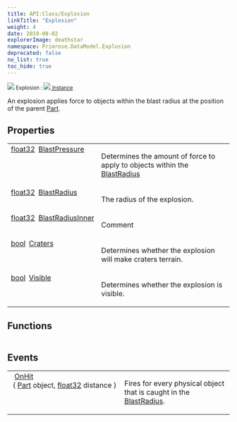 ```yaml
---
title: API:Class/Explosion
linkTitle: "Explosion"
weight: 4
date: 2019-08-02
explorerImage: deathstar
namespace: Primrose.DataModel.Explosion
deprecated: false
no_list: true
toc_hide: true
---
```

<small class="inheritance">
<span class="" href="/docs/api-reference/Class/Explosion"><img src="/icons/silk/deathstar.png"/>&nbsp;Explosion</span>&nbsp;:&nbsp;<a class="" href="/docs/api-reference/Class/Instance"><img src="/icons/silk/default.png"/>&nbsp;Instance</a></small>
<p class="summary">

An explosion applies force to objects within the blast radius at the position of the parent <a href="/docs/api-reference/Class/Part/" >Part</a>.

</p>
 
## Properties
 
<table class="studiohide">
<tbody>
<tr class="function-row ">
<td style="vertical-align:top;white-space:normal;">
<div>
<a class="type" href="/docs/api-reference/System/Primitives#single">float32</a><span class="method-body" style="text-indent: -2em; padding-left: 0.5em"><a class="name" href="BlastPressure">BlastPressure</a></span></td>
<td style="vertical-align:top;white-space:normal;">
<p>
Determines the amount of force to apply to objects within the <a href="/docs/api-reference/Class/Explosion/BlastRadius" >BlastRadius</a></p></td>
</tr>

<tr class="function-row ">
<td style="vertical-align:top;white-space:normal;">
<div>
<a class="type" href="/docs/api-reference/System/Primitives#single">float32</a><span class="method-body" style="text-indent: -2em; padding-left: 0.5em"><a class="name" href="BlastRadius">BlastRadius</a></span></td>
<td style="vertical-align:top;white-space:normal;">
<p>
The radius of the explosion.
</p></td>
</tr>

<tr class="function-row ">
<td style="vertical-align:top;white-space:normal;">
<div>
<a class="type" href="/docs/api-reference/System/Primitives#single">float32</a><span class="method-body" style="text-indent: -2em; padding-left: 0.5em"><a class="name" href="BlastRadiusInner">BlastRadiusInner</a></span></td>
<td style="vertical-align:top;white-space:normal;">
<p>
Comment
</p></td>
</tr>

<tr class="function-row ">
<td style="vertical-align:top;white-space:normal;">
<div>
<a class="type" href="/docs/api-reference/System/Primitives#boolean">bool</a><span class="method-body" style="text-indent: -2em; padding-left: 0.5em"><a class="name" href="Craters">Craters</a></span></td>
<td style="vertical-align:top;white-space:normal;">
<p>
Determines whether the explosion will make craters terrain.
</p></td>
</tr>

<tr class="function-row ">
<td style="vertical-align:top;white-space:normal;">
<div>
<a class="type" href="/docs/api-reference/System/Primitives#boolean">bool</a><span class="method-body" style="text-indent: -2em; padding-left: 0.5em"><a class="name" href="Visible">Visible</a></span></td>
<td style="vertical-align:top;white-space:normal;">
<p>
Determines whether the explosion is visible.
</p></td>
</tr>

</tbody>
</table>
 
## Functions
 
<table class="studiohide">
<tbody>
</tbody>
</table>
 
## Events
 
<table class="studiohide">
<tbody>
<tr class="function-row ">
<td style="vertical-align:top;white-space:normal;">
<span class="event-body" style="text-indent: -2em; padding-left: 0.5em"><a class="event-name " href="OnHit">OnHit</a></span><span style="display: inline-block">&nbsp;( <span class="param" style="white-space: nowrap"><a class="type" href="/docs/api-reference/Class/Part">Part</a> object, <a class="type" href="/docs/api-reference/System/Primitives#single">float32</a> distance</span> )</span></span></td>
<td style="vertical-align:top;white-space:normal;">
<p>
Fires for every physical object that is caught in the <a href="/docs/api-reference/Class/Explosion/BlastRadius" >BlastRadius</a>.
</p></td>
</tr>

</tbody>
</table>
<b>
</b>
<div class="inheritors">
<ul class="root">
</ul>
</div>
